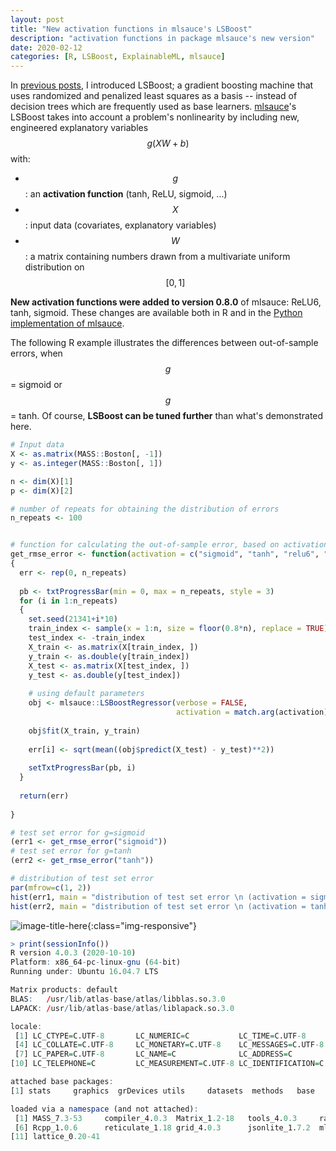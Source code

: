 ```yaml
---
layout: post
title: "New activation functions in mlsauce's LSBoost"
description: "activation functions in package mlsauce's new version"
date: 2020-02-12
categories: [R, LSBoost, ExplainableML, mlsauce]
---
```


In [previous posts](https://thierrymoudiki.github.io/blog/#LSBoost), I introduced 
LSBoost; a gradient boosting machine that uses randomized and  penalized least squares 
 as a basis -- instead of decision trees which are frequently used as base learners.   [mlsauce](https://techtonique.github.io/mlsauce/index.html)'s LSBoost takes into account a problem's nonlinearity by including new, engineered explanatory variables $$g(XW+b)$$ with:
 
 - $$g$$: an **activation function** (tanh, ReLU, sigmoid, ...) 
 - $$X$$: input data (covariates, explanatory variables)
 - $$W$$: a matrix containing numbers drawn from a multivariate uniform distribution on $$[0, 1]$$

**New activation functions were added to version 0.8.0** of mlsauce: ReLU6, tanh, sigmoid. These changes are available both in R and in the [Python implementation of mlsauce](https://github.com/Techtonique/mlsauce). 

The following R example illustrates the differences between out-of-sample errors, when $$g$$ = sigmoid or  $$g$$ = tanh. Of course, **LSBoost can be tuned further** than what's demonstrated here. 

```r
# Input data
X <- as.matrix(MASS::Boston[, -1])
y <- as.integer(MASS::Boston[, 1])

n <- dim(X)[1]
p <- dim(X)[2]

# number of repeats for obtaining the distribution of errors 
n_repeats <- 100 


# function for calculating the out-of-sample error, based on activation functions
get_rmse_error <- function(activation = c("sigmoid", "tanh", "relu6", "relu"))
{
  err <- rep(0, n_repeats)
  
  pb <- txtProgressBar(min = 0, max = n_repeats, style = 3)
  for (i in 1:n_repeats)
  {
    set.seed(21341+i*10)
    train_index <- sample(x = 1:n, size = floor(0.8*n), replace = TRUE)
    test_index <- -train_index
    X_train <- as.matrix(X[train_index, ])
    y_train <- as.double(y[train_index])
    X_test <- as.matrix(X[test_index, ])
    y_test <- as.double(y[test_index])
    
    # using default parameters
    obj <- mlsauce::LSBoostRegressor(verbose = FALSE, 
                                     activation = match.arg(activation))
    
    obj$fit(X_train, y_train)
    
    err[i] <- sqrt(mean((obj$predict(X_test) - y_test)**2))
    
    setTxtProgressBar(pb, i)
  }
  
  return(err)
  
}

# test set error for g=sigmoid
(err1 <- get_rmse_error("sigmoid"))
# test set error for g=tanh
(err2 <- get_rmse_error("tanh"))

# distribution of test set error
par(mfrow=c(1, 2))
hist(err1, main = "distribution of test set error \n (activation = sigmoid)")
hist(err2, main = "distribution of test set error \n (activation = tanh)")

```

![image-title-here]({{base}}/images/2021-02-12/2021-02-12-image1.png){:class="img-responsive"}


```r
> print(sessionInfo())
R version 4.0.3 (2020-10-10)
Platform: x86_64-pc-linux-gnu (64-bit)
Running under: Ubuntu 16.04.7 LTS

Matrix products: default
BLAS:   /usr/lib/atlas-base/atlas/libblas.so.3.0
LAPACK: /usr/lib/atlas-base/atlas/liblapack.so.3.0

locale:
 [1] LC_CTYPE=C.UTF-8       LC_NUMERIC=C           LC_TIME=C.UTF-8       
 [4] LC_COLLATE=C.UTF-8     LC_MONETARY=C.UTF-8    LC_MESSAGES=C.UTF-8   
 [7] LC_PAPER=C.UTF-8       LC_NAME=C              LC_ADDRESS=C          
[10] LC_TELEPHONE=C         LC_MEASUREMENT=C.UTF-8 LC_IDENTIFICATION=C   

attached base packages:
[1] stats     graphics  grDevices utils     datasets  methods   base     

loaded via a namespace (and not attached):
 [1] MASS_7.3-53     compiler_4.0.3  Matrix_1.2-18   tools_4.0.3     rappdirs_0.3.3 
 [6] Rcpp_1.0.6      reticulate_1.18 grid_4.0.3      jsonlite_1.7.2  mlsauce_0.8.0  
[11] lattice_0.20-41
```
